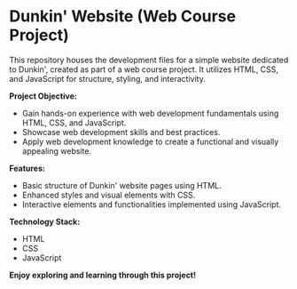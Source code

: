 # Dunkin' Website (Web Course Project)

This repository houses the development files for a simple website dedicated to Dunkin', created as part of a web course project. It utilizes HTML, CSS, and JavaScript for structure, styling, and interactivity.

**Project Objective:**

* Gain hands-on experience with web development fundamentals using HTML, CSS, and JavaScript.
* Showcase web development skills and best practices.
* Apply web development knowledge to create a functional and visually appealing website.

**Features:**

* Basic structure of Dunkin' website pages using HTML.
* Enhanced styles and visual elements with CSS.
* Interactive elements and functionalities implemented using JavaScript.

**Technology Stack:**

* HTML
* CSS
* JavaScript


**Enjoy exploring and learning through this project!**
